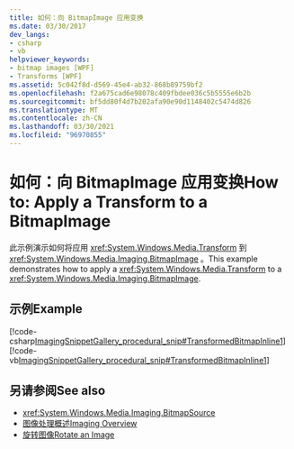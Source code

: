 ```yaml
---
title: 如何：向 BitmapImage 应用变换
ms.date: 03/30/2017
dev_langs:
- csharp
- vb
helpviewer_keywords:
- bitmap images [WPF]
- Transforms [WPF]
ms.assetid: 5c042f8d-d569-45e4-ab32-868b89759bf2
ms.openlocfilehash: f2a675cad6e98078c409fbdee036c5b5555e6b2b
ms.sourcegitcommit: bf5dd80f4d7b202afa90e90d1148402c5474d826
ms.translationtype: MT
ms.contentlocale: zh-CN
ms.lasthandoff: 03/30/2021
ms.locfileid: "96970855"
---
```

# <a name="how-to-apply-a-transform-to-a-bitmapimage"></a><span data-ttu-id="619cc-102">如何：向 BitmapImage 应用变换</span><span class="sxs-lookup"><span data-stu-id="619cc-102">How to: Apply a Transform to a BitmapImage</span></span>
<span data-ttu-id="619cc-103">此示例演示如何将应用 <xref:System.Windows.Media.Transform> 到 <xref:System.Windows.Media.Imaging.BitmapImage> 。</span><span class="sxs-lookup"><span data-stu-id="619cc-103">This example demonstrates how to apply a <xref:System.Windows.Media.Transform> to a <xref:System.Windows.Media.Imaging.BitmapImage>.</span></span>  
  
## <a name="example"></a><span data-ttu-id="619cc-104">示例</span><span class="sxs-lookup"><span data-stu-id="619cc-104">Example</span></span>  
 [!code-csharp[ImagingSnippetGallery_procedural_snip#TransformedBitmapInline1](~/samples/snippets/csharp/VS_Snippets_Wpf/ImagingSnippetGallery_procedural_snip/CSharp/TransformedBitmapExample.cs#transformedbitmapinline1)]
 [!code-vb[ImagingSnippetGallery_procedural_snip#TransformedBitmapInline1](~/samples/snippets/visualbasic/VS_Snippets_Wpf/ImagingSnippetGallery_procedural_snip/VB/TransformedBitmapExample.vb#transformedbitmapinline1)]  
  
## <a name="see-also"></a><span data-ttu-id="619cc-105">另请参阅</span><span class="sxs-lookup"><span data-stu-id="619cc-105">See also</span></span>

- <xref:System.Windows.Media.Imaging.BitmapSource>
- [<span data-ttu-id="619cc-106">图像处理概述</span><span class="sxs-lookup"><span data-stu-id="619cc-106">Imaging Overview</span></span>](imaging-overview.md)
- [<span data-ttu-id="619cc-107">旋转图像</span><span class="sxs-lookup"><span data-stu-id="619cc-107">Rotate an Image</span></span>](../controls/how-to-rotate-an-image.md)
